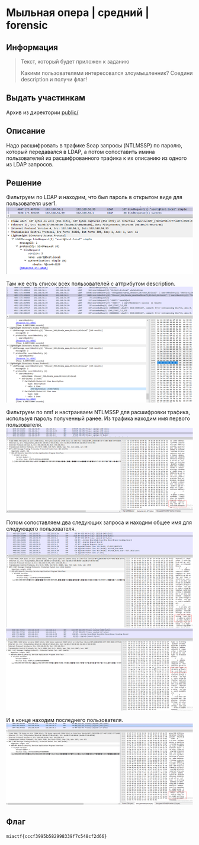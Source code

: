 # Мыльная опера | средний | forensic

## Информация

> Текст, который будет приложен к заданию
>
> Какими пользователями интересовался злоумышленник? Соедини description и получи флаг!
> 


## Выдать участинкам

Архив из директории [public/](public/)

## Описание

Надо расшифровать в трафике Soap запросы (NTLMSSP) по паролю, который передавался в LDAP, а потом сопоставить имина пользователей из расшифрованного трафика к их описанию из одного из LDAP запросов. 

## Решение

Фильтруем по LDAP и находим, что был пароль в открытом виде для пользователя user1.
![image](1.png)

Там же есть список всех пользователей с аттрибутом description.
![image](0.png)

Фильтруем по nmf и настраиваем NTLMSSP для расшифровки трафика, используя пароль полученный ранее.
Из трафика находим имя первого пользователя.
![image](2.png)

Потом сопоставляем два следующих запроса и находим общее имя для следующего пользователя.
![image](3.png)
![image](4.png)

И в конце находим последнего пользователя.
![image](5.png)



## Флаг

`miactf{cccf3995b582998339f7c548cf2d66}`

